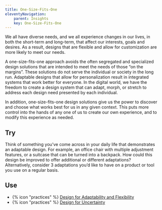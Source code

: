 ```yaml
---
title: One-Size-Fits-One
eleventyNavigation:
    parent: Insights
    key: One-Size-Fits-One
---
```


We all have diverse needs, and we all experience changes in our lives, in both the short-term and long-term, that affect
our interests, goals and desires. As a result, designs that are flexible and allow for customization are more likely to
meet our needs.

A one-size-fits-one approach avoids the often segregated and specialized design solutions that are intended to meet the
needs of those “on the margins”. These solutions do not serve the individual or society in the long run. Adaptable
designs that allow for personalization result in integrated systems that work better for everyone. In the digital world,
we have the freedom to create a design system that can adapt, morph, or stretch to address each design need presented by
each individual.

In addition, one-size-fits-one design solutions give us the power to discover and choose what works best for us in any
given context. This puts more control into the hands of any one of us to create our own experience, and to modify this
experience as needed.

## Try

Think of something you’ve come across in your daily life that demonstrates an adaptable design. For example, an office
chair with multiple adjustment features, or a suitcase that can be turned into a backpack. How could this design be
improved to offer additional or different adaptations? Alternatively, consider 3 adaptations you’d like to have on a
product or tool you use on a regular basis.

## Use

* {% icon "practices" %} [Design for Adaptability and Flexibility](../../practices/design-for-adaptability-and-flexibility/)
* {% icon "practices" %} [Design for Uncertainty](../../practices/design-for-uncertainty/)
